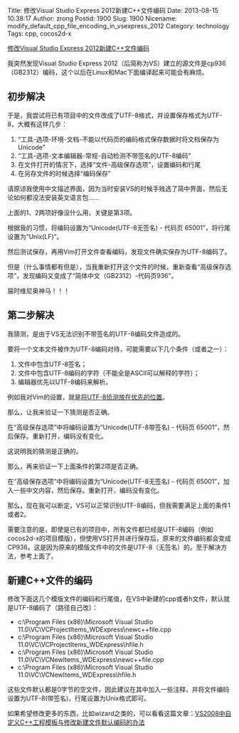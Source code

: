 Title: 修改Visual Studio Express 2012新建C++文件编码
Date: 2013-08-15 10:38:17
Author: zrong
Postid: 1900
Slug: 1900
Nicename: modify_default_cpp_file_encoding_in_vsexpress_2012
Category: technology
Tags: cpp, cocos2d-x

[修改Visual Studio Express 2012新建C++文件编码](http://zengrong.net/post/1900.htm)

我突然发现Visual Studio Express 2012（后简称为VS）建立的源文件是cp936（GB2312）编码，这个以后在Linux和Mac下面编译起来可能会有麻烦。

## 初步解决

于是，我尝试将已有项目中的文件改成了UTF-8格式，并设置保存格式为UTF-8，大概有这样几步：

1. “工具-选项-环境-文档-不能以代码页的编码格式保存数据时将文档保存为Unicode”
2. “工具-选项-文本编辑器-常规-自动检测不带签名的UTF-8编码”
3. 在文件打开的情况下，选择“文件-高级保存选项”，设置编码和行尾
4. 在另存文件的时候选择“编码保存”

请原谅我使用中文描述界面，因为当时安装VS的时候手贱选了简中界面，然后无论如何都没法安装英文语言包……

上面的1、2两项好像没什么用，关键是第3项。

根据我的习惯，将编码设置为“Unicode(UTF-8无签名) - 代码页 65001”，将行尾设置为“Unix(LF)”。

然后测试保存，再用Vim打开文件查看编码，发现文件确实保存为UTF-8编码了。

但是（什么事情都有但是），当我重新打开这个文件的时候，重新查看“高级保存选项”，发现编码又变成了“简体中文（GB2312）-代码页936”。

届时维尼奥神马！！！

## 第二步解决

我猜测，是由于VS无法识别不带签名的UTF-8编码文件造成的。

要将一个文本文件被作为UTF-8编码对待，可能需要以下几个条件（或者之一）：

1. 文件中包含UTF-8签名；
2. 文件中包含UTF-8编码的字符（不能全是ASCII可以解释的字符）；
3. 编辑器优先以UTF-8编码来解析。

例如我对Vim的设置，就是[将UTF-8侦测放在优先的位置][vimfileencoding]。

那么，让我来验证一下猜测是否正确。

在“高级保存选项”中将编码设置为“Unicode(UTF-8带签名) - 代码页 65001”，然后保存。重新打开，编码没有变化。

这说明我的猜测是正确的。

那么，再来验证一下上面条件的第2项是否正确。

在“高级保存选项”中将编码设置为“Unicode(UTF-8无签名) - 代码页 65001”，加入一些中文内容，然后保存。重新打开，编码没有变化。

那么，现在我可以断定，VS可以正常识别UTF-8编码，但我需要满足上面的条件1或者2。

需要注意的是，即使是已有的项目中，所有文件都已经是UTF-8编码（例如cocos2d-x的项目模版），但使用VS打开并进行保存后，原来的文件编码都会变成CP936。这是因为原来的模版文件中的文件是UTF-8（无签名）的。至于解决方法，参考上面了。

## 新建C++文件的编码

修改下面这几个模版文件的编码和行尾值，在VS中新建的cpp或者h文件，默认就是UTF-8编码了（路径自己改）：

* c:\Program Files (x86)\Microsoft Visual Studio 11.0\VC\VCProjectItems_WDExpress\newc++file.cpp
* c:\Program Files (x86)\Microsoft Visual Studio 11.0\VC\VCProjectItems_WDExpress\hfile.h
* c:\Program Files (x86)\Microsoft Visual Studio 11.0\VC\VCNewItems_WDExpress\newc++file.cpp
* c:\Program Files (x86)\Microsoft Visual Studio 11.0\VC\VCNewItems_WDExpress\hfile.h

这些文件默认都是0字节的空文件，因此建议在其中加入一些注释，并将文件编码设置为UTF-8(带签名)，行尾设置为Unix格式即可。

如果希望修改更多的东西，比如wizard之类的，可以看看这篇文章：[VS2008中自定义C++工程模板与修改新建文件默认编码的办法][vs2008cpp]

[vimfileencoding]: http://zengrong.net/post/1023.htm
[vs2008cpp]: http://blog.csdn.net/vagrxie/article/details/4665035
